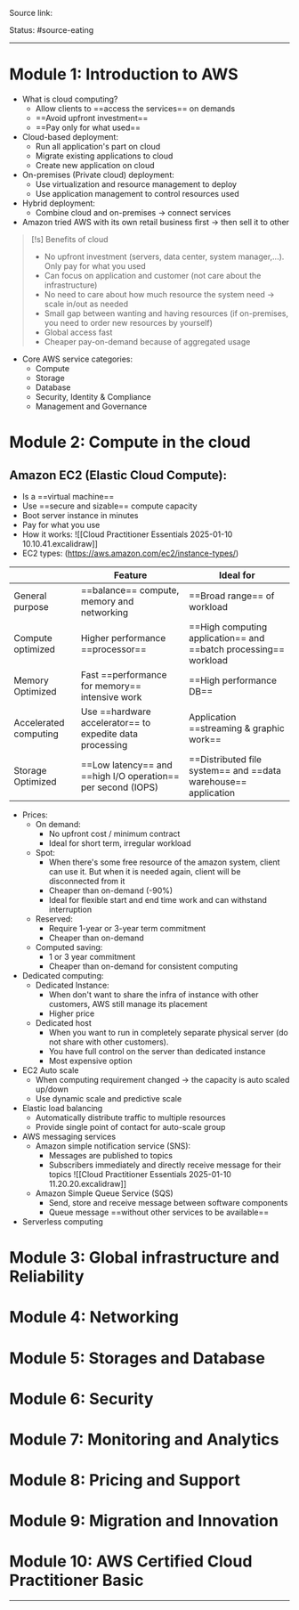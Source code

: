 Source link: 

Status: #source-eating 

---

# Module 1: Introduction to AWS
- What is cloud computing?
	- Allow clients to ==access the services== on demands
	- ==Avoid upfront investment==
	- ==Pay only for what used==
- Cloud-based deployment:
	- Run all application's part on cloud
	- Migrate existing applications to cloud
	- Create new application on cloud
- On-premises (Private cloud) deployment:
	- Use virtualization and resource management to deploy
	- Use application management to control resources used
- Hybrid deployment:
	- Combine cloud and on-premises -> connect services
- Amazon tried AWS with its own retail business first -> then sell it to other

> [!s] Benefits of cloud
> - No upfront investment (servers, data center, system manager,...). Only pay for what you used
> - Can focus on application and customer (not care about the infrastructure)
> - No need to care about how much resource the system need -> scale in/out as needed
> - Small gap between wanting and having resources (if on-premises, you need to order new resources by yourself)
> - Global access fast
> - Cheaper pay-on-demand because of aggregated usage

- Core AWS service categories:
	- Compute
	- Storage
	- Database
	- Security, Identity & Compliance
	- Management and Governance

# Module 2: Compute in the cloud
## Amazon EC2 (Elastic Cloud Compute): 
- Is a ==virtual machine==
- Use ==secure and sizable== compute capacity
- Boot server instance in minutes
- Pay for what you use
- How it works:
	![[Cloud Practitioner Essentials 2025-01-10 10.10.41.excalidraw]]
- EC2 types: (https://aws.amazon.com/ec2/instance-types/)

|                       | Feature                                                      | Ideal for                                                        |
| --------------------- | ------------------------------------------------------------ | ---------------------------------------------------------------- |
| General purpose       | ==balance== compute, memory and networking                   | ==Broad range== of workload                                      |
| Compute optimized     | Higher performance ==processor==                             | ==High computing application== and ==batch processing== workload |
| Memory Optimized      | Fast ==performance for memory== intensive work               | ==High performance DB==                                          |
| Accelerated computing | Use ==hardware accelerator== to expedite data processing     | Application ==streaming & graphic work==                         |
| Storage Optimized     | ==Low latency== and ==high I/O operation== per second (IOPS) | ==Distributed file system== and ==data warehouse== application   |
- Prices:
	- On demand:
		- No upfront cost / minimum contract
		- Ideal for short term, irregular workload
	- Spot:
		- When there's some free resource of the amazon system, client can use it. But when it is needed again, client will be disconnected from it
		- Cheaper than on-demand (-90%)
		- Ideal for flexible start and end time work and can withstand interruption
	- Reserved:
		- Require 1-year or 3-year term commitment
		- Cheaper than on-demand
	- Computed saving:
		- 1 or 3 year commitment
		- Cheaper than on-demand for consistent computing
- Dedicated computing:
	- Dedicated Instance:
		- When don't want to share the infra of instance with other customers, AWS still manage its placement
		- Higher price
	- Dedicated host
		- When you want to run in completely separate physical server (do not share with other customers). 
		- You have full control on the server than dedicated instance
		- Most expensive option
- EC2 Auto scale
	- When computing requirement changed -> the capacity is auto scaled up/down
	- Use dynamic scale and predictive scale
- Elastic load balancing
	- Automatically distribute traffic to multiple resources
	- Provide single point of contact for auto-scale group
- AWS messaging services
	- Amazon simple notification service (SNS):
		- Messages are published to topics
		- Subscribers immediately and directly receive message for their topics
		![[Cloud Practitioner Essentials 2025-01-10 11.20.20.excalidraw]]
	- Amazon Simple Queue Service (SQS)
		- Send, store and receive message between software components
		- Queue message ==without other services to be available==
- Serverless computing
# Module 3: Global infrastructure and Reliability
# Module 4: Networking
# Module 5: Storages and Database
# Module 6: Security
# Module 7: Monitoring and Analytics
# Module 8: Pricing and Support 
# Module 9: Migration and Innovation
# Module 10: AWS Certified Cloud Practitioner Basic 

---